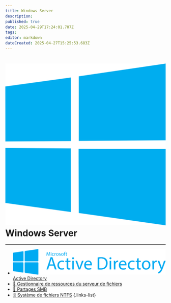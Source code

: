 ```yaml
---
title: Windows Server
description: 
published: true
date: 2025-04-29T17:24:01.707Z
tags: 
editor: markdown
dateCreated: 2025-04-27T15:25:53.683Z
---
```


# ![microsoft-windows.svg](/icons/microsoft-windows.svg) Windows Server

---



- [ ![active-directory-1.svg](/icons/active-directory-1.svg) Active Directory](/Windows-Server/Active_Directory)
- [📁 Gestionnaire de ressources du serveur de fichiers](/Windows-Server/Gestionnaire-ressources-serveur-fichiers)
- [🔗 Partages SMB](/Windows-Server/SMB)
- [🗄️ Système de fichiers NTFS](/Windows-Server/Systeme-fichiers)
{.links-list}

